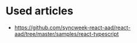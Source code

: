 # Used articles

* https://github.com/syncweek-react-aad/react-aad/tree/master/samples/react-typescript
